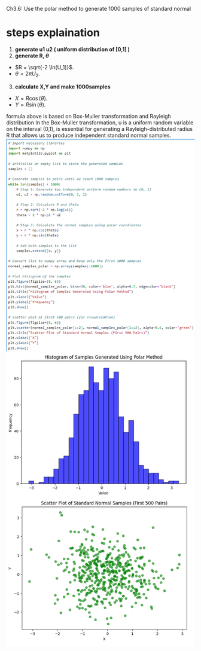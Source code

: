 Ch3.6: Use the polar method to generate 1000 samples of standard normal

# steps explaination
1. **generate u1 u2 ( uniform distribution of [0,1] )**
2. **generate R, $\theta$**
  - $R = \sqrt{-2 \ln(U_1)}$.
  - $\theta = 2 \pi U_2$.
3. **calculate X,Y and make 1000samples**
  - $X = R \cos(\theta)$.
  - $Y = R \sin(\theta)$.

formula above is based on Box-Muller transformation and Rayleigh distribution
In the Box-Muller transformation, u is a uniform random variable on the interval (0,1), is essential for generating a Rayleigh-distributed radius R that allows us to produce independent standard normal samples.
![image](https://github.com/HWTeng-Teaching/202409-Math-Stat/blob/main/HW1105/18_Tim/%E8%9E%A2%E5%B9%95%E6%93%B7%E5%8F%96%E7%95%AB%E9%9D%A2%202024-11-26%20110454.png)
![image](https://github.com/HWTeng-Teaching/202409-Math-Stat/blob/main/HW1105/18_Tim/%E8%9E%A2%E5%B9%95%E6%93%B7%E5%8F%96%E7%95%AB%E9%9D%A2%202024-11-26%20103759.png)
